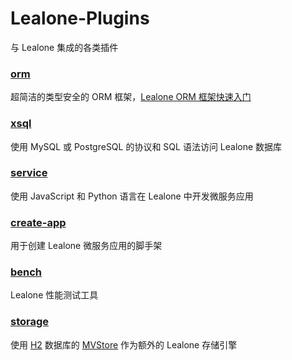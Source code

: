 # Lealone-Plugins

与 Lealone 集成的各类插件


### [orm](https://github.com/lealone/Lealone-Plugins/tree/master/orm)

超简洁的类型安全的 ORM 框架，[Lealone ORM 框架快速入门](https://github.com/lealone/Lealone-Docs/blob/master/%E5%BA%94%E7%94%A8%E6%96%87%E6%A1%A3/Lealone%20ORM%E6%A1%86%E6%9E%B6%E5%BF%AB%E9%80%9F%E5%85%A5%E9%97%A8.md)


### [xsql](https://github.com/lealone/Lealone-Plugins/tree/master/xsql)

使用 MySQL 或 PostgreSQL 的协议和 SQL 语法访问 Lealone 数据库


### [service](https://github.com/lealone/Lealone-Plugins/tree/master/service)

使用 JavaScript 和 Python 语言在 Lealone 中开发微服务应用

### [create-app](https://github.com/lealone/Lealone-Plugins/tree/master/service/create-app)

用于创建 Lealone 微服务应用的脚手架

### [bench](https://github.com/lealone/Lealone-Plugins/tree/master/bench)

Lealone 性能测试工具

### [storage](https://github.com/lealone/Lealone-Plugins/tree/master/storage)
使用 [H2](http://www.h2database.com/html/main.html) 数据库的 [MVStore](http://www.h2database.com/html/mvstore.html) 作为额外的 Lealone 存储引擎

